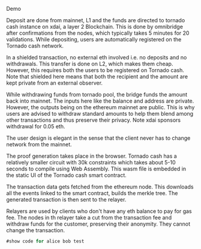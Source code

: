 Demo



Deposit are done from mainnet, L1 and the funds are directed to tornado cash instance on xdai, a layer 2 Blockchain. This is done by omnibridge after confirmations from the nodes, which typically takes 5 minutes for 20  validations. While depositing, users are automatically registered on the Tornado cash network.

In a shielded transaction, no external eth involved i.e. no deposits and no withdrawals. This transfer is done on L2, which makes them cheap. However, this requires both the users to be registered on Tornado cash. Note that shielded here means that both the recipient and the amount are kept private from an external observer.

While withdrawing funds from tornado pool, the bridge funds the amount back into mainnet. The inputs here like the balance and address are private. However, the outputs being on the ethereum mainnet are public. This is why users are advised to withdraw standard amounts to help them blend among other transactions and thus preserve their privacy. Note xdai sponsors withdrawal for 0.05 eth.

The user design is elegant in the sense that the client never has to change network from the mainnet.

The proof generation takes place in the browser. Tornado cash has a relatively smaller circuit with 30k constraints which takes about 5-10 seconds to compile using Web Assembly. This wasm file is embedded in the static UI of the Tornado cash smart contract.

The transaction data gets fetched from the ethereum node. This downloads all the events linked to the smart contract, builds the merkle tree. The generated transaction is then sent to the relayer.

Relayers are used by clients who don't have any eth balance to pay for gas fee. The nodes in th relayer take a cut from the transaction fee and withdraw funds for the customer, preserving their anonymity. They cannot change the transaction.

```js
#show code for alice bob test
``` 

